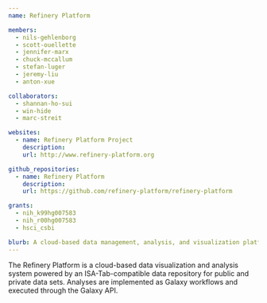 ```yaml
---
name: Refinery Platform

members:
  - nils-gehlenborg
  - scott-ouellette
  - jennifer-marx
  - chuck-mccallum
  - stefan-luger
  - jeremy-liu
  - anton-xue

collaborators:
  - shannan-ho-sui
  - win-hide
  - marc-streit

websites:
  - name: Refinery Platform Project
    description:
    url: http://www.refinery-platform.org

github_repositories:
  - name: Refinery Platform
    description:
    url: https://github.com/refinery-platform/refinery-platform

grants:
  - nih_k99hg007583
  - nih_r00hg007583
  - hsci_csbi

blurb: A cloud-based data management, analysis, and visualization platform for reproducible biomedical research.
---
```

The Refinery Platform is a cloud-based data visualization and analysis system powered by an ISA-Tab-compatible data repository for public and private data sets. Analyses are implemented as Galaxy workflows and executed through the Galaxy API.